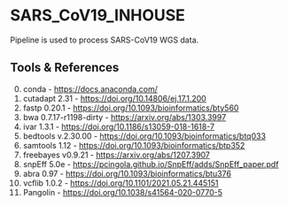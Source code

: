 # SARS_CoV19_INHOUSE
Pipeline is used to process SARS-CoV19 WGS data.

## Tools & References
0. conda - https://docs.anaconda.com/
1. cutadapt 2.31 - https://doi.org/10.14806/ej.17.1.200
2. fastp 0.20.1 - https://doi.org/10.1093/bioinformatics/bty560
3. bwa 0.7.17-r1198-dirty - https://arxiv.org/abs/1303.3997
4. ivar 1.3.1 - https://doi.org/10.1186/s13059-018-1618-7
5. bedtools v.2.30.00 - https://doi.org/10.1093/bioinformatics/btq033
6. samtools 1.12 - https://doi.org/10.1093/bioinformatics/btp352
7. freebayes v0.9.21 - https://arxiv.org/abs/1207.3907
8. snpEff 5.0e - https://pcingola.github.io/SnpEff/adds/SnpEff_paper.pdf
9. abra 0.97 - https://doi.org/10.1093/bioinformatics/btu376
10. vcflib 1.0.2 - https://doi.org/10.1101/2021.05.21.445151 
11. Pangolin - https://doi.org/10.1038/s41564-020-0770-5

